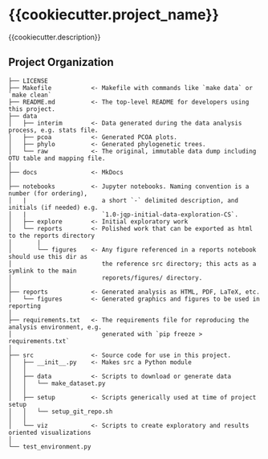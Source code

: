 {{cookiecutter.project_name}}
==============================

{{cookiecutter.description}}

Project Organization
------------

    ├── LICENSE
    ├── Makefile           <- Makefile with commands like `make data` or `make clean`
    ├── README.md          <- The top-level README for developers using this project.
    ├── data
    │   ├── interim        <- Data generated during the data analysis process, e.g. stats file.
    │   ├── pcoa           <- Generated PCOA plots.
    │   ├── phylo          <- Generated phylogenetic trees.
    │   └── raw            <- The original, immutable data dump including OTU table and mapping file.
    │
    ├── docs               <- MkDocs
    │
    ├── notebooks          <- Jupyter notebooks. Naming convention is a number (for ordering),
    │   |                     a short `-` delimited description, and initials (if needed) e.g.
    │   |                     `1.0-jqp-initial-data-exploration-CS`.
    │   ├── explore        <- Initial exploratory work
    │   └── reports        <- Polished work that can be exported as html to the reports directory
    │       |
    │       └── figures    <- Any figure referenced in a reports notebook should use this dir as
    │                         the reference src directory; this acts as a symlink to the main
    │                         reporets/figures/ directory.
    │
    ├── reports            <- Generated analysis as HTML, PDF, LaTeX, etc.
    │   └── figures        <- Generated graphics and figures to be used in reporting
    │
    ├── requirements.txt   <- The requirements file for reproducing the analysis environment, e.g.
    │                         generated with `pip freeze > requirements.txt`
    │
    ├── src                <- Source code for use in this project.
    │   ├── __init__.py    <- Makes src a Python module
    │   │
    │   ├── data           <- Scripts to download or generate data
    │   │   └── make_dataset.py
    │   │
    │   ├── setup          <- Scripts generically used at time of project setup
    │   │   └── setup_git_repo.sh
    │   │
    │   └── viz            <- Scripts to create exploratory and results oriented visualizations
    │
    └── test_environment.py
